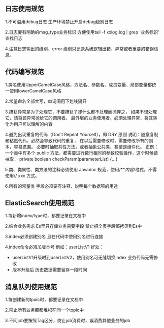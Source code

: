 ## 日志使用规范

1.不可滥用debug日志 生产环境禁止开启debug级别日志

2.日志要有明确的msg_type业务标识 方便使用tail -f xxlog.log | grep ‘业务标识’ 查找日志

4.注意日志输出的级别，error 级别只记录系统逻辑出错、异常或者重要的错误信息。

## 代码编写规范

1.类名使用UpperCamelCase风格，方法名、参数名、成员变量、局部变量都统一使用lowerCamelCase风格

2.常量命名全部大写，单词间用下划线隔开

3.捕获异常是为了处理它，不要捕获了却什么都不处理而抛弃之，
如果不想处理它，请将该异常抛给它的调用者。
最外层的业务使用者，必须处理异常，将其转化为用户可以理解的内容

4.避免出现重复的代码（Don’t Repeat Yourself），即 DRY 原则
说明：随意复制和粘贴代码，必然会导致代码的重复，
在以后需要修改时，需要修改所有的副本，容易遗漏。
必要时抽取共性方法，或者抽象公共类，甚至是组件化。
正例：一个类中有多个 public 方法，都需要进行数行相同的参数校验操作，这个时候请抽取：
private boolean checkParam(parameterList) {…}

5.类、类属性、类方法的注释必须使用 Javadoc 规范，使用/***内容*/格式，不得使用// xxx 方式。

6.所有的常量类 字段必须要有注释，说明每个数据项的用途

## ElasticSearch使用规范

1.每新增index/type时，都要记录在文档中

2.结合业务需求 Es里只存储业务需要字段 禁止把全表字段都拷贝到Es中

3.index必须创建别名 且在代码中使用别名进行连接

4.index命令必须加版本号 例如：userListV1
好处：

- userListV1升级时到userListV2，使用别名可无缝切换index 业务代码无需修改
- 版本升级后 历史数据需要留存一段时间

## 消息队列使用规范

1.每创建新的tpoic时，都要记录在文档中

2.禁止所有业务都都堆积在同一个topic中

3.不同job要按照Tag区分，防止job消费时，误消费其他业务的job
